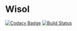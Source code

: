 # Wisol

[![Codacy Badge](https://api.codacy.com/project/badge/Grade/a1a0c579467a49fa8d73448410d1180d)](https://app.codacy.com/gh/TECREA/WISOL?utm_source=github.com&utm_medium=referral&utm_content=TECREA/WISOL&utm_campaign=Badge_Grade_Dashboard)
[![Build Status](https://travis-ci.org/TECREA/WISOL.svg?branch=master)](https://travis-ci.org/TECREA/WISOL)
